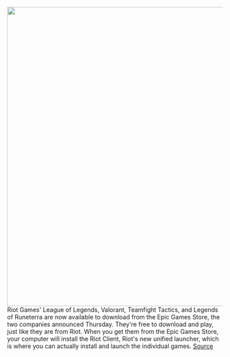 <img src='https://cdn.vox-cdn.com/thumbor/6n0X6n1l8O8utN3LINUbw1rYsgc=/0x0:1270x775/1200x800/filters:focal(534x287:736x489)/cdn.vox-cdn.com/uploads/chorus_image/image/70095072/FDXPMHBUYAITXEz.0.jpeg' width='700px' /><br/>
Riot Games' League of Legends, Valorant, Teamfight Tactics, and Legends of Runeterra are now available to download from the Epic Games Store, the two companies announced Thursday. They're free to download and play, just like they are from Riot. When you get them from the Epic Games Store, your computer will install the Riot Client, Riot's new unified launcher, which is where you can actually install and launch the individual games.
<a href='https://www.theverge.com/2021/11/4/22763767/league-of-legends-valorant-epic-games-store'> Source <a/>